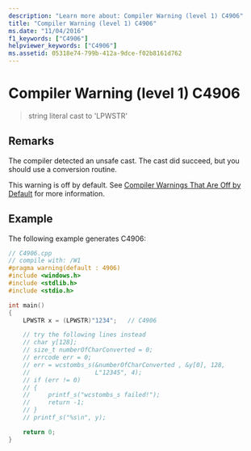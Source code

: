 ```yaml
---
description: "Learn more about: Compiler Warning (level 1) C4906"
title: "Compiler Warning (level 1) C4906"
ms.date: "11/04/2016"
f1_keywords: ["C4906"]
helpviewer_keywords: ["C4906"]
ms.assetid: 05318e74-799b-412a-9dce-f02b8161d762
---
```

# Compiler Warning (level 1) C4906

> string literal cast to 'LPWSTR'

## Remarks

The compiler detected an unsafe cast. The cast did succeed, but you should use a conversion routine.

This warning is off by default. See [Compiler Warnings That Are Off by Default](../../preprocessor/compiler-warnings-that-are-off-by-default.md) for more information.

## Example

The following example generates C4906:

```cpp
// C4906.cpp
// compile with: /W1
#pragma warning(default : 4906)
#include <windows.h>
#include <stdlib.h>
#include <stdio.h>

int main()
{
    LPWSTR x = (LPWSTR)"1234";   // C4906

    // try the following lines instead
    // char y[128];
    // size_t numberOfCharConverted = 0;
    // errcode err = 0;
    // err = wcstombs_s(&numberOfCharConverted , &y[0], 128,
    //                  L"12345", 4);
    // if (err != 0)
    // {
    //     printf_s("wcstombs_s failed!");
    //     return -1;
    // }
    // printf_s("%s\n", y);

    return 0;
}
```
